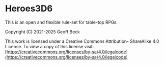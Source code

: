 # Heroes3D6

This is an open and flexible rule-set for table-top RPGs

Copyright (C) 2021-2025  Geoff Beck

This work is licensed under a Creative Commons Attribution- ShareAlike 4.0 License. To view a copy of this license visit: [https://creativecommons.org/licenses/by-sa/4.0/legalcode](https://creativecommons.org/licenses/by-sa/4.0/legalcode)
